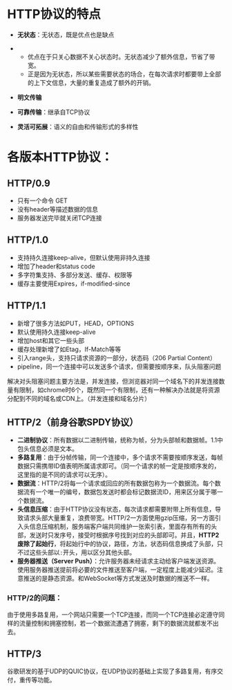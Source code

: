 # HTTP协议的特点

- **无状态**：无状态，既是优点也是缺点

- - 优点在于只关心数据不关心状态时。无状态减少了额外信息，节省了带宽。
  - 正是因为无状态，所以某些需要状态的场合，在每次请求时都要带上全部的上下文信息，大量的重复造成了额外的开销。

- **明文传输**

- **可靠传输**：继承自TCP协议

- **灵活可拓展**：语义的自由和传输形式的多样性

# 各版本HTTP协议：

## HTTP/0.9

- 只有一个命令 GET
- 没有header等描述数据的信息
- 服务器发送完毕就关闭TCP连接

 

## HTTP/1.0

- 支持持久连接keep-alive，但默认使用非持久连接
- 增加了header和status code
- 多字符集支持、多部分发送、缓存、权限等
- 缓存主要使用Expires，if-modified-since

 

## HTTP/1.1

- 新增了很多方法如PUT，HEAD，OPTIONS
- 默认使用持久连接keep-alive
- 增加host和其它一些头部
- 缓存处理新增了如Etag，If-Match等等
- 引入range头，支持只请求资源的一部分，状态码（206 Partial Content）
- pipeline，同一个连接中可以发送多个请求，但需要按顺序来，队头阻塞问题

解决对头阻塞问题主要方法是，并发连接，但浏览器对同一个域名下的并发连接数量有限制，如chrome时6个，既然同一个有限制，还有一种解决办法就是将资源分配到不同的域名或CDN上。（并发连接和域名分片）

 

## HTTP/2（前身谷歌SPDY协议）

- **二进制协议**：所有数据以二进制传输，统称为帧，分为头部帧和数据帧。1.1中包头信息必须是文本。
- **多路复用**：由于分帧传输，同一个连接中，多个请求不需要按顺序发送，每帧数据只需携带ID值表明所属请求即可。（同一个请求的帧一定是按顺序发的，这里指的是不同的请求可以无序）。
- **数据流**：HTTP/2将每一个请求或回应的所有数据包称为一个数据流。每个数据流有一个唯一的编号，数据包发送时都会标记数据流ID，用来区分属于哪一个数据流。
- **头信息压缩**：由于HTTP协议没有状态，每次请求都需要附带上所有信息，导致请求头部大量重复，浪费带宽。HTTP/2一方面使用gzip压缩，另一方面引入头信息压缩机制，服务端客户端共同维护一张索引表，里面存有所有的头部，发送时只发序号，接受时根据序号找到对应的头部即可。并且，**HTTP2废除了起始行**，将起始行中的协议，路径，方法，状态码信息换成了头部，只不过这些头部以`:`开头，用以区分其他头部。
- **服务器推送（Server Push）**：允许服务器未经请求主动给客户端发送资源。使用服务器推送提前将必要的文件推送至客户端，一定程度上能减少延迟。注意推送的是静态资源。和WebSocket等方式发送及时数据的推送不一样。

### HTTP/2的问题：

由于使用多路复用，一个网站只需要一个TCP连接，而同一个TCP连接必定遵守同样的流量控制和拥塞控制，若一个数据流遭遇了拥塞，剩下的数据流就都发不出去。

 

## HTTP/3

谷歌研发的基于UDP的QUIC协议，在UDP协议的基础上实现了多路复用，有序交付，重传等功能。